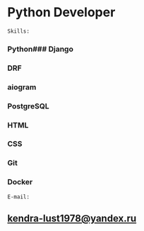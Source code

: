 # Python Developer

```shell
Skills:
```

### Python### Django 
### DRF 
### aiogram 
### PostgreSQL 
### HTML 
### CSS 
### Git 
### Docker

```shell
E-mail:
```
## kendra-lust1978@yandex.ru
